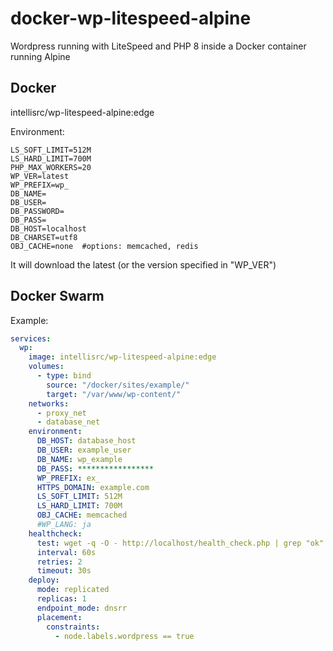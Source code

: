 # docker-wp-litespeed-alpine
Wordpress running with LiteSpeed and PHP 8 inside a Docker container running Alpine

## Docker

intellisrc/wp-litespeed-alpine:edge

Environment:

```
LS_SOFT_LIMIT=512M
LS_HARD_LIMIT=700M
PHP_MAX_WORKERS=20
WP_VER=latest
WP_PREFIX=wp_
DB_NAME=
DB_USER=
DB_PASSWORD=
DB_PASS=
DB_HOST=localhost
DB_CHARSET=utf8
OBJ_CACHE=none  #options: memcached, redis
```

It will download the latest (or the version specified in "WP_VER")

## Docker Swarm

Example:

```yaml
services:
  wp:
    image: intellisrc/wp-litespeed-alpine:edge
    volumes:
      - type: bind
        source: "/docker/sites/example/"
        target: "/var/www/wp-content/"
    networks:
      - proxy_net
      - database_net
    environment:
      DB_HOST: database_host
      DB_USER: example_user
      DB_NAME: wp_example
      DB_PASS: *****************
      WP_PREFIX: ex_
      HTTPS_DOMAIN: example.com
      LS_SOFT_LIMIT: 512M
      LS_HARD_LIMIT: 700M
	  OBJ_CACHE: memcached
      #WP_LANG: ja
    healthcheck:
      test: wget -q -O - http://localhost/health_check.php | grep "ok"
      interval: 60s
      retries: 2
      timeout: 30s
    deploy:
      mode: replicated
      replicas: 1
      endpoint_mode: dnsrr
      placement:
        constraints: 
          - node.labels.wordpress == true
```
